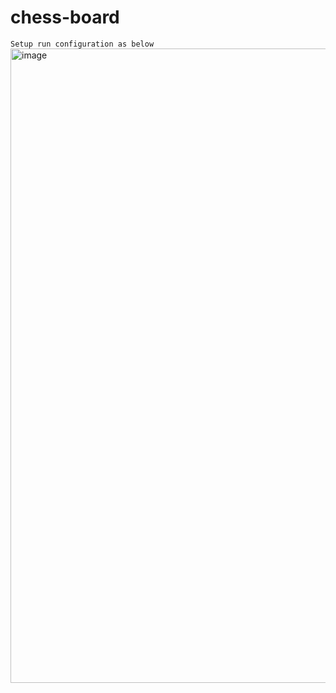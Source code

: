 # chess-board

`Setup run configuration as below`
<img width="1015" alt="image" src="https://github.com/shridhar-mali/chess-board/assets/13864321/42f8b2ad-5cde-44d0-8ae8-733bd6cd61c4">
